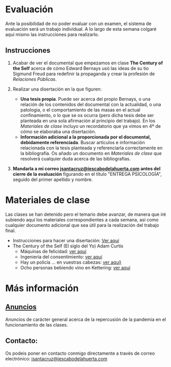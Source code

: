 # Evaluación 
Ante la posibilidad de no poder evaluar con un examen, el sistema de evaluación será un trabajo individual. A lo largo de esta semana colgaré aquí mismo las instrucciones para realizarlo.
## Instrucciones
1. Acabar de ver el documental que empezamos en clase **The Century of the Self** acerca de cómo Edward Bernays usó las ideas de su tio Sigmund Freud para redefinir la propaganda y crear la profesión de *Relaciones Públicas*.
2. Realizar una disertación en la que figuren:
   - **Una tesis propia**. Puede ser acerca del propio Bernays, o una relación de los contenidos del documental con la actualidad, o una patologia, o el comportamiento de las masas en el actual confinamiento, o lo que se os ocurra (pero dicha tesis debe ser planteada en una sola afirmación al principio del trabajo). En los *Materiales de clase* incluyo un recordatorio que ya vimos en 4º de cómo se elaboraba una disertación.
   - **Información adicional a la proporcionada por el documental, debidamente referenciada**. Buscar artículos e información relacionada con la tesis planteada y referenciarla correctamente en la bibliografía. Os añado un documento en *Materiales de clase* que resolverá cualquier duda acerca de las bibliografías.
  
3. **Mandarla a mi correo jsantacruz@iescabodelahuerta.com antes del cierre de la evaluación** figurando en el título "ENTREGA PSICOLOGÍA", seguido del primer apellido y nombre. 


# Materiales de clase
Las clases se han detenido pero el temario debe avanzar, de manera que iré subiendo aquí los materiales correspondientes a cada semana, así como cualquier documento adicional que sea útil para la realización del trabajo final.

- Instrucciones para hacer una disertación: [Ver aquí](https://github.com/javieriesch/2BACH/blob/master/disertaciones.pdf)
- The Century of the Self (El siglo del Yo) Adam Curtis
  - Máquinas de felicidad: [ver aquí](https://www.youtube.com/watch?v=DotBVZ26asI&list=PLFqHQDzTOTbQ5Tiw7RMgtpxsaWGA6mcgM&index=1)
  - Ingeniería del consentimiento: [ver aquí](https://www.youtube.com/watch?v=NlqVuQZv9Qs&list=PLFqHQDzTOTbQ5Tiw7RMgtpxsaWGA6mcgM&index=2)
  - Hay un policía ... en vuestras cabezas: [ver aquí)](https://www.youtube.com/watch?v=kq3Zz4Wo6_A&list=PLFqHQDzTOTbQ5Tiw7RMgtpxsaWGA6mcgM&index=3)
  - Ocho personas bebiendo vino en Kettering: [ver aquí](https://www.youtube.com/watch?v=36kPSftpzjI&list=PLFqHQDzTOTbQ5Tiw7RMgtpxsaWGA6mcgM&index=4)

# Más información
## [Anuncios](https://javieriesch.github.io/)
Anuncios de carácter general acerca de la repercusión de la pandemia en el funcionamiento de las clases.
## Contacto: 
Os podeis poner en contacto conmigo directamente a través de correo electrónico:
[jsantacruz@iescabodelahuerta.com](mailto:jsantacruz@iescabodelahuerta.com)
